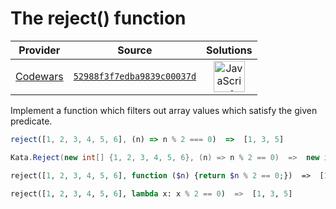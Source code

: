 [_metadata_:generated]: - "true"

# The reject() function

<!-- INFO TABLE BEGIN -->

| Provider                                        | Source                                                                               | Solutions                                                                                                                                                    |
| :---------------------------------------------: | :----------------------------------------------------------------------------------: | :----------------------------------------------------------------------------------------------------------------------------------------------------------: |
| [Codewars](../../../docs/providers/Codewars.md) | [`52988f3f7edba9839c00037d`](https://www.codewars.com/kata/52988f3f7edba9839c00037d) | [<img src="https://res.cloudinary.com/rascaltwo/image/upload/v1631924076/javascript_ehszr7.svg" alt="JavaScript" title="JavaScript" width="50" />](solve.js) |

<!-- INFO TABLE END -->

Implement a function which filters out array values which satisfy the given predicate.

```javascript
reject([1, 2, 3, 4, 5, 6], (n) => n % 2 === 0)  =>  [1, 3, 5]
```
```csharp
Kata.Reject(new int[] {1, 2, 3, 4, 5, 6}, (n) => n % 2 == 0)  =>  new int[] {1, 3, 5}
```
```php
reject([1, 2, 3, 4, 5, 6], function ($n) {return $n % 2 == 0;})  =>  [1, 3, 5]
```
```python
reject([1, 2, 3, 4, 5, 6], lambda x: x % 2 == 0)  =>  [1, 3, 5]
```
